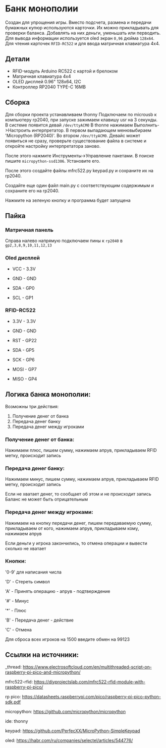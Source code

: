 # Банк монополии

Создан для упрощения игры. Вместо подсчета, размена и передачи бумажных купюр используются карточки. Их можно прикладывать для проверки баланса. Добавлять на них деньги, уменьшать или перводить. Для вывода информации используется oled экран `0,96` дюйма `128x64`. Для чтения карточек `RFID-RC522` и для ввода матричная клавиатура 4x4.

## Детали

- RFID-модуль Arduino RC522 с картой и брелоком 
- Матричная клавиатура 4x4
- OLED дисплей 0.96" 128x64, I2C
- Контроллер RP2040 TYPE-C 16MB

## Сборка

Для сборки проекта устанавливаем thonny Подключаем по microusb к компьютеру rp2040, при запуске зажимаем клавишу usr на 3 секунды. В системе появится девай `/dev/ttyACM0`
В thonne нажимаем Выполнить->Настроить интерпретатор. В первом выпадающем менювыбираем 'Micropython (RP2040)'. Во втором `/dev/ttyACM0`. Девайс может появиться не сразу, проверьте существование файла в системе и откройте настройку интерпретатора заново.

После этого нажмите Инструменты->Управление пакетами. В поиске пишите `micropython-ssd1306`. Установите его.

После этого создайте файлы mfrc522.py keypad.py и сохраните их на rp2040.

Создайте еще один файл main.py с соответствующим содержимым и сохраните его на rp2040.

Нажмите на зеленую кнопку и программа будет запущена


## Пайка

### Матричная панель

Справа налево напрямую подключаем пины к `rp2040` в `gp2,3,8,9,10,11,12,13`

### Oled дисплей

- VCC - 3.3V

- GND - GND

- SDA - GP0

- SCL - GP1

### RFID-RC522

- 3.3V - 3.3V

- GND - GND

- RST - GP22

- SDA - GP5

- SCK - GP6

- MOSI - GP7

- MISO - GP4

## Логика банка монополии:

Возможны три действия:
  1. Получение денег от банка
  2. Передача денег банку
  3. Передача денег между игроками

### Получение денег от банка:
  Нажимаем плюс, пишем сумму, нажимаем апрув, прикладываем RFID метку, происходит запись


### Передача денег банку:
  Нажимаем минус, пишем сумму, нажимаем апрув, прикладываем RFID метку, происходит запись

  Если не хватает денег, то сообщает об этом и не происходит запись
  Баланс не может быть отрицательным

### Передача денег между игроками:
  Нажимаем на кнопку передачи денег, пишем передаваемую сумму, прикладываем от кого, нажимаем апрув, прикладываем кому, нажимаем апрув

  Если деньги у игрока закончились, то отмена операции и вывести сколько не хватает



### Кнопки:
'0-9' для написания числа

'D' - Стереть символ

'A' - Принять операцию - апрув - подтверждение

'#' - Минус

'*' - Плюс

'B' - Передача денег - действие

'C' - Отмена

Для сброса всех игроков на 1500 введите обмен на 99123

## Ссылки на источники:


_thread:
    https://www.electrosoftcloud.com/en/multithreaded-script-on-raspberry-pi-pico-and-micropython/

mfrc522-rfid:
    https://diyprojectslab.com/mfrc522-rfid-module-with-raspberry-pi-pico/

rp pico:
    https://datasheets.raspberrypi.com/pico/raspberry-pi-pico-python-sdk.pdf

micropython:
    https://github.com/micropython/micropython

ide: thonny

keypad:
    https://github.com/PerfecXX/MicroPython-SimpleKeypad

oled:
    https://habr.com/ru/companies/selectel/articles/544776/
